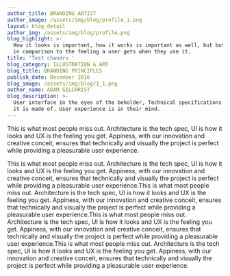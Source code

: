 ```yaml
---
author_title: BRANDING ARTIST
author_image: /assets/img/blog/profile_1.png
layout: blog_detail
author_img: /assets/img/blog/profile.png
blog_highlight: >-
  How it looks is important, how it works is important as well, but both pales
  in comparison to the feeling a user gets when they use it.
title: 'Test chandru '
blog_category: ILLUSTRATION & ART
blog_title: BRANDING PRINCIPLES
publish_date: December 2016
blog_image: /assets/img/blog/1_1.png
author_name: ADAM GILCHRIST
blog_description: >-
  User interface in the eyes of the beholder, Technical specifications is what
  it is made of. User experience is in their mind.
---
```


This is what most people miss out. Architecture is the tech spec, UI is how it looks and UX is the feeling you get. Appiness, with our innovation and creative conceit, ensures that technically and visually the project is perfect while providing a pleasurable user experience.

This is what most people miss out. Architecture is the tech spec, UI is how it looks and UX is the feeling you get. Appiness, with our innovation and creative conceit, ensures that technically and visually the project is perfect while providing a pleasurable user experience.This is what most people miss out. Architecture is the tech spec, UI is how it looks and UX is the feeling you get. Appiness, with our innovation and creative conceit, ensures that technically and visually the project is perfect while providing a pleasurable user experience.This is what most people miss out. Architecture is the tech spec, UI is how it looks and UX is the feeling you get. Appiness, with our innovation and creative conceit, ensures that technically and visually the project is perfect while providing a pleasurable user experience.This is what most people miss out. Architecture is the tech spec, UI is how it looks and UX is the feeling you get. Appiness, with our innovation and creative conceit, ensures that technically and visually the project is perfect while providing a pleasurable user experience.

